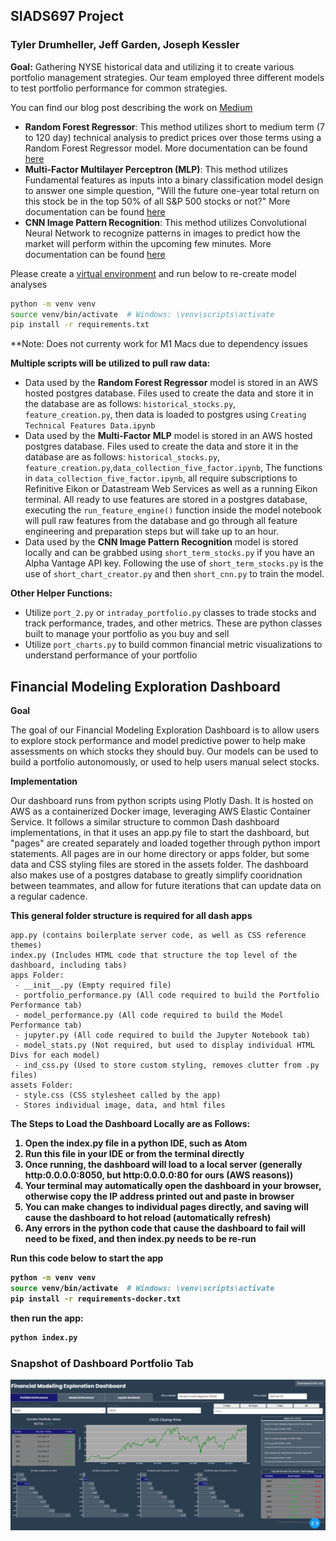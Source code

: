 **<h2>SIADS697 Project</h2>**
**<h3>Tyler Drumheller, Jeff Garden, Joseph Kessler</h3>**

<b>Goal:</b> Gathering NYSE historical data and utilizing it to create various portfolio management strategies. Our team employed three different models to test portfolio performance for common strategies.

You can find our blog post describing the work on [Medium](https://medium.com/@tyler.drumheller/predict-or-classify-machine-learning-approaches-to-stock-selection-44740040e830)

* <b>Random Forest Regressor</b>: This method utilizes short to medium term (7 to 120 day) technical analysis to predict prices over those terms using a Random Forest Regressor model. More documentation can be found [here](https://github.com/joeykess/SIADS697/tree/main/assets/models/tyler_rf_daily_update)
* <b>Multi-Factor Multilayer Perceptron (MLP)</b>: This method utilizes Fundamental features as inputs into a binary classification model design to answer one simple question, "Will the future one-year total return on this stock be in the top 50% of all S&P 500 stocks or not?" More documentation can be found [here](https://github.com/joeykess/SIADS697/tree/main/assets/models/jeff_multi_factor)
* <b>CNN Image Pattern Recognition</b>: This method utilizes Convolutional Neural Network to recognize patterns in images to predict how the market will perform within the upcoming few minutes. More documentation can be found [here](https://github.com/joeykess/SIADS697/tree/main/assets/models/joey_cnn_intraday)

Please create a [virtual environment](https://docs.python.org/3/library/venv.html) and run below to re-create model analyses
 ```bash
python -m venv venv
source venv/bin/activate  # Windows: \venv\scripts\activate
pip install -r requirements.txt
```
**Note: Does not currenty work for M1 Macs due to dependency issues

<b>Multiple scripts will be utilized to pull raw data:</b>
* Data used by the <b>Random Forest Regressor</b> model is stored in an AWS hosted postgres database. Files used to create the data and store it in the database are as follows: `historical_stocks.py`, `feature_creation.py`, then data is loaded to postgres using `Creating Technical Features Data.ipynb`
* Data used by the <b>Multi-Factor MLP</b> model is stored in an AWS hosted postgres database. Files used to create the data and store it in the database are as follows: `historical_stocks.py`, `feature_creation.py`,`data_collection_five_factor.ipynb`, The functions in `data_collection_five_factor.ipynb`, all require subscriptions to Refinitive Eikon or Datastream Web Services as well as a running Eikon terminal. All ready to use features are stored in a postgres database, executing the `run_feature_engine()` function inside the model notebook will pull raw features from the database and go through all feature engineering and preparation steps but will take up to an hour.  
* Data used by the <b>CNN Image Pattern Recognition</b> model is stored locally and can be grabbed using `short_term_stocks.py` if you have an Alpha Vantage API key. Following the use of `short_term_stocks.py` is the use of `short_chart_creator.py` and then `short_cnn.py` to train the model.

<b>Other Helper Functions:</b>
* Utilize `port_2.py` or `intraday_portfolio.py` classes to trade stocks and track performance, trades, and other metrics. These are python classes built to manage your portfolio as you buy and sell
* Utilize `port_charts.py` to build common financial metric visualizations to understand performance of your portfolio

<H2>Financial Modeling Exploration Dashboard</H2>

<b>Goal</b>
<p>The goal of our Financial Modeling Exploration Dashboard is to allow users to explore stock performance and model predictive power to help make assessments on which stocks they should buy. Our models can be used to build a portfolio autonomously, or used to help users manual select stocks.</p>

<b>Implementation</b>
<p>Our dashboard runs from python scripts using Plotly Dash. It is hosted on AWS as a containerized Docker image, leveraging AWS Elastic Container Service. It follows a similar structure to common Dash dashboard implementations, in that it uses an app.py file to start the dashboard, but "pages" are created separately and loaded together through python import statements. All pages are in our home directory or apps folder, but some data and CSS styling files are stored in the assets folder. The dashboard also makes use of a postgres database to greatly simplify cooridnation between teammates, and allow for future iterations that can update data on a regular cadence.</p>

 <b>This general folder structure is required for all dash apps</b>
``` 
app.py (contains boilerplate server code, as well as CSS reference themes)
index.py (Includes HTML code that structure the top level of the dashboard, including tabs)
apps Folder:
 - __init__.py (Empty required file)
 - portfolio_performance.py (All code required to build the Portfolio Performance tab)
 - model_performance.py (All code required to build the Model Performance tab)
 - jupyter.py (All code required to build the Jupyter Notebook tab)
 - model_stats.py (Not required, but used to display individual HTML Divs for each model)
 - ind_css.py (Used to store custom styling, removes clutter from .py files)
assets Folder:
 - style.css (CSS stylesheet called by the app)
 - Stores individual image, data, and html files
```

<b>The Steps to Load the Dashboard Locally are as Follows:<b>
1. Open the index.py file in a python IDE, such as Atom
2. Run this file in your IDE or from the terminal directly
3. Once running, the dashboard will load to a local server (generally http:0.0.0.0:8050, but http:0.0.0.0:80 for ours (AWS reasons))
4. Your terminal may automatically open the dashboard in your browser, otherwise copy the IP address printed out and paste in browser
5. You can make changes to individual pages directly, and saving will cause the dashboard to hot reload (automatically refresh)
6. Any errors in the python code that cause the dashboard to fail will need to be fixed, and then index.py needs to be re-run

<b>Run this code below to start the app</b>
 ```bash
python -m venv venv
source venv/bin/activate  # Windows: \venv\scripts\activate
pip install -r requirements-docker.txt
```
then run the app:
```bash
python index.py
```

<H3>Snapshot of Dashboard Portfolio Tab</H3>
 
![alt text](assets/dashboard_portfolio_performance.png)
 
